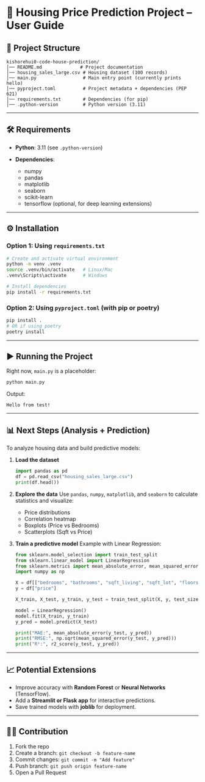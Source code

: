 # 📘 Housing Price Prediction Project – User Guide

## 📂 Project Structure

```
kishorehui0-code-house-prediction/
│── README.md              # Project documentation
│── housing_sales_large.csv # Housing dataset (100 records)
│── main.py                 # Main entry point (currently prints hello)
│── pyproject.toml          # Project metadata + dependencies (PEP 621)
│── requirements.txt        # Dependencies (for pip)
│── .python-version         # Python version (3.11)
```

---

## 🛠 Requirements

* **Python**: 3.11 (see `.python-version`)
* **Dependencies**:

  * numpy
  * pandas
  * matplotlib
  * seaborn
  * scikit-learn
  * tensorflow (optional, for deep learning extensions)

---

## ⚙️ Installation

### Option 1: Using `requirements.txt`

```bash
# Create and activate virtual environment
python -m venv .venv
source .venv/bin/activate   # Linux/Mac
.venv\Scripts\activate      # Windows

# Install dependencies
pip install -r requirements.txt
```

### Option 2: Using `pyproject.toml` (with pip or poetry)

```bash
pip install .
# OR if using poetry
poetry install
```

---

## ▶️ Running the Project

Right now, `main.py` is a placeholder:

```bash
python main.py
```

Output:

```
Hello from test!
```

---

## 📊 Next Steps (Analysis + Prediction)

To analyze housing data and build predictive models:

1. **Load the dataset**

   ```python
   import pandas as pd
   df = pd.read_csv("housing_sales_large.csv")
   print(df.head())
   ```

2. **Explore the data**
   Use `pandas`, `numpy`, `matplotlib`, and `seaborn` to calculate statistics and visualize:

   * Price distributions
   * Correlation heatmap
   * Boxplots (Price vs Bedrooms)
   * Scatterplots (Sqft vs Price)

3. **Train a predictive model**
   Example with Linear Regression:

   ```python
   from sklearn.model_selection import train_test_split
   from sklearn.linear_model import LinearRegression
   from sklearn.metrics import mean_absolute_error, mean_squared_error, r2_score
   import numpy as np

   X = df[["bedrooms", "bathrooms", "sqft_living", "sqft_lot", "floors", "condition", "year_built"]]
   y = df["price"]

   X_train, X_test, y_train, y_test = train_test_split(X, y, test_size=0.2, random_state=42)

   model = LinearRegression()
   model.fit(X_train, y_train)
   y_pred = model.predict(X_test)

   print("MAE:", mean_absolute_error(y_test, y_pred))
   print("RMSE:", np.sqrt(mean_squared_error(y_test, y_pred)))
   print("R²:", r2_score(y_test, y_pred))
   ```

---

## 📈 Potential Extensions

* Improve accuracy with **Random Forest** or **Neural Networks** (TensorFlow).
* Add a **Streamlit or Flask app** for interactive predictions.
* Save trained models with **joblib** for deployment.

---

## 🧑‍💻 Contribution

1. Fork the repo
2. Create a branch: `git checkout -b feature-name`
3. Commit changes: `git commit -m "Add feature"`
4. Push branch: `git push origin feature-name`
5. Open a Pull Request